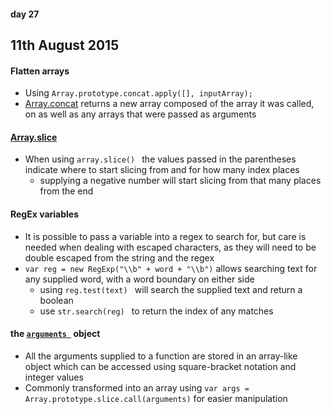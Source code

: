 #### day 27
## 11th August 2015

#### Flatten arrays
* Using `Array.prototype.concat.apply([], inputArray);`
* [Array.concat](https://developer.mozilla.org/en/docs/Web/JavaScript/Reference/Global_Objects/Array/concat) returns a new array composed of the array it was called, on as well as any arrays that were passed as arguments

#### [Array.slice](https://developer.mozilla.org/en-US/docs/Web/JavaScript/Reference/Global_Objects/Array/slice)
* When using `array.slice() ` the values passed in the parentheses indicate where to start slicing from and for how many index places
  * supplying a negative number will start slicing from that many places from the end

#### RegEx variables
* It is possible to pass a variable into a regex to search for, but care is needed when dealing with escaped characters, as they will need to be double escaped from the string and the regex
* `var reg = new RegExp("\\b" + word + "\\b")` allows searching text for any supplied word, with a word boundary on either side
  * using `reg.test(text) ` will search the supplied text and return a boolean
  * use `str.search(reg) ` to return the index of any matches

#### the [`arguments `](https://developer.mozilla.org/en/docs/Web/JavaScript/Reference/Functions/arguments) object
* All the arguments supplied to a function are stored in an array-like object which can be accessed using square-bracket notation and integer values
* Commonly transformed into an array using ` var args = Array.prototype.slice.call(arguments) ` for easier manipulation
